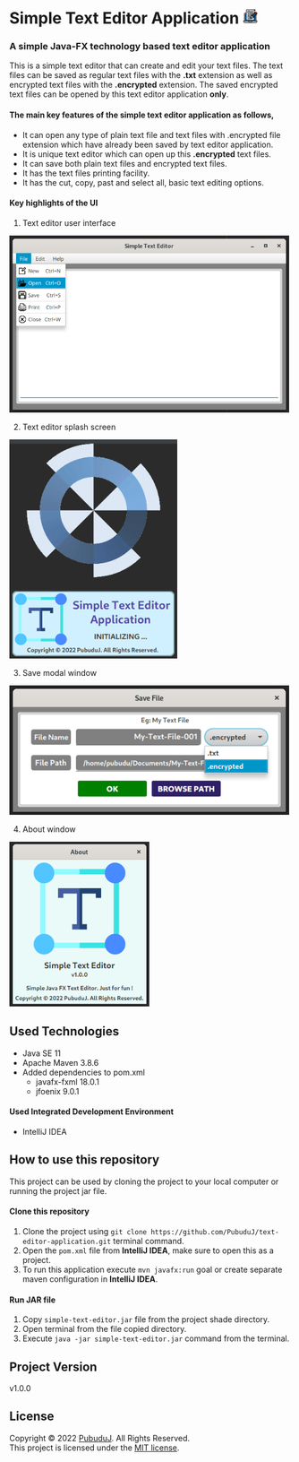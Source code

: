 # Simple Text Editor Application <img src="asset/editor-logo.png" alt="drawing" width="27px"/>

### A simple Java-FX technology based text editor application

This is a simple text editor that can create and edit your text files.
The text files can be saved as regular text files with the **.txt** extension 
as well as encrypted text files with the **.encrypted** extension. 
The saved encrypted text files can be opened by this text editor 
application **only**.

#### The main key features of the simple text editor application as follows,

- It can open any type of plain text file and text files with .encrypted file extension which have already been saved by text editor application.
- It is unique text editor which can open up this **.encrypted** text files.
- It can save both plain text files and encrypted text files.
- It has the text files printing facility.
- It has the cut, copy, past and select all, basic text editing options.

#### Key highlights of the UI
1. Text editor user interface<br>
<img src="asset/text-editor.png" alt="text-editor" width="500px"/>

2. Text editor splash screen<br>
<img src="asset/splash-screen.png" alt="text-editor" width="300px"/>

3. Save modal window<br>
<img src="asset/save-window.png" alt="text-editor" width="500px"/>

4. About window<br>
<img src="asset/about-window.png" alt="text-editor" width="250px"/>

## Used Technologies

- Java SE 11
- Apache Maven 3.8.6
- Added dependencies to pom.xml
    - javafx-fxml 18.0.1
    - jfoenix 9.0.1

#### Used Integrated Development Environment
- IntelliJ IDEA

## How to use this repository
This project can be used by cloning the 
project to your local computer or running the project jar file.

#### Clone this repository
1. Clone the project using `git clone https://github.com/PubuduJ/text-editor-application.git` terminal command.
2. Open the `pom.xml` file from **IntelliJ IDEA**, make sure to open this as a project.
3. To run this application execute `mvn javafx:run` goal or create separate maven configuration in **IntelliJ IDEA**.

#### Run JAR file
1. Copy `simple-text-editor.jar` file from the project shade directory.
2. Open terminal from the file copied directory.
3. Execute `java -jar simple-text-editor.jar` command from the terminal.

## Project Version
v1.0.0

## License
Copyright &copy; 2022 [PubuduJ](https://www.linkedin.com/in/pubudujanith94/). All Rights Reserved.<br>
This project is licensed under the [MIT license](LICENSE.txt).